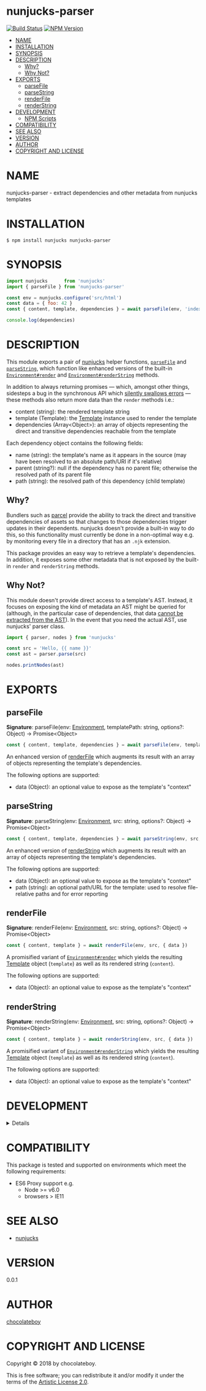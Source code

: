 # nunjucks-parser

[![Build Status](https://secure.travis-ci.org/chocolateboy/nunjucks-parser.svg)](http://travis-ci.org/chocolateboy/nunjucks-parser)
[![NPM Version](http://img.shields.io/npm/v/nunjucks-parser.svg)](https://www.npmjs.org/package/nunjucks-parser)

<!-- START doctoc generated TOC please keep comment here to allow auto update -->
<!-- DON'T EDIT THIS SECTION, INSTEAD RE-RUN doctoc TO UPDATE -->

- [NAME](#name)
- [INSTALLATION](#installation)
- [SYNOPSIS](#synopsis)
- [DESCRIPTION](#description)
  - [Why?](#why)
  - [Why Not?](#why-not)
- [EXPORTS](#exports)
  - [parseFile](#parsefile)
  - [parseString](#parsestring)
  - [renderFile](#renderfile)
  - [renderString](#renderstring)
- [DEVELOPMENT](#development)
  - [NPM Scripts](#npm-scripts)
- [COMPATIBILITY](#compatibility)
- [SEE ALSO](#see-also)
- [VERSION](#version)
- [AUTHOR](#author)
- [COPYRIGHT AND LICENSE](#copyright-and-license)

<!-- END doctoc generated TOC please keep comment here to allow auto update -->

# NAME

nunjucks-parser - extract dependencies and other metadata from nunjucks templates

# INSTALLATION

    $ npm install nunjucks nunjucks-parser

# SYNOPSIS

```javascript
import nunjucks      from 'nunjucks'
import { parseFile } from 'nunjucks-parser'

const env = nunjucks.configure('src/html')
const data = { foo: 42 }
const { content, template, dependencies } = await parseFile(env, 'index.html.njk', { data })

console.log(dependencies)
```

# DESCRIPTION

This module exports a pair of [nunjucks](https://mozilla.github.io/nunjucks/) helper functions,
[`parseFile`](#parsefile) and [`parseString`](#parsestring), which function like enhanced versions of the built-in [`Environment#render`](https://mozilla.github.io/nunjucks/api.html#render)
and [`Environment#renderString`](https://mozilla.github.io/nunjucks/api.html#renderstring) methods.

In addition to always returning promises — which, amongst other things, sidesteps a bug in the synchronous
API which [silently swallows errors](https://github.com/mozilla/nunjucks/issues/678) — these methods
also return more data than the `render` methods i.e.:

- content (string): the rendered template string
- template (Template): the [Template](https://mozilla.github.io/nunjucks/api.html#template) instance used to render the template
- dependencies (Array&lt;Object&gt;): an array of objects representing the direct and
  transitive dependencies reachable from the template

Each dependency object contains the following fields:

- name (string): the template's name as it appears in the source (may have been resolved to an absolute path/URI if it's relative)
- parent (string?): null if the dependency has no parent file; otherwise the resolved path of its parent file
- path (string): the resolved path of this dependency (child template)

## Why?

Bundlers such as [parcel](https://parceljs.org/) provide the ability to track the direct and transitive dependencies of
assets so that changes to those dependencies trigger updates in their dependents. nunjucks doesn't provide a built-in
way to do this, so this functionality must currently be done in a non-optimal way e.g. by monitoring every file in
a directory that has an `.njk` extension.

This package provides an easy way to retrieve a template's dependencies. In addition, it exposes some other metadata
that is not exposed by the built-in `render` and `renderString` methods.

## Why Not?

This module doesn't provide direct access to a template's AST.
Instead, it focuses on exposing the kind of metadata an AST might be queried for
(although, in the particular case of dependencies, that data [cannot be extracted from the AST](https://github.com/devmattrick/parcel-plugin-nunjucks/issues/1#issuecomment-423495829)).
In the event that you need the actual AST, use nunjucks' parser class.

```javascript
import { parser, nodes } from 'nunjucks'

const src = 'Hello, {{ name }}'
const ast = parser.parse(src)

nodes.printNodes(ast)
```

# EXPORTS

## parseFile

**Signature**: parseFile(env: [Environment](https://mozilla.github.io/nunjucks/api.html#environment), templatePath: string, options?: Object) -> Promise&lt;Object&gt;

```javascript
const { content, template, dependencies } = await parseFile(env, templatePath, { data })
```

An enhanced version of [renderFile](#renderfile) which augments its result with an array of objects representing the template's dependencies.

The following options are supported:

- data (Object): an optional value to expose as the template's "context"

## parseString

**Signature**: parseString(env: [Environment](https://mozilla.github.io/nunjucks/api.html#environment), src: string, options?: Object) -> Promise&lt;Object&gt;

```javascript
const { content, template, dependencies } = await parseString(env, src, { data, path })
```

An enhanced version of [renderString](#renderstring) which augments its result with an array of objects representing the template's dependencies.

The following options are supported:

- data (Object): an optional value to expose as the template's "context"
- path (string): an optional path/URL for the template: used to resolve file-relative paths and for error reporting

## renderFile

**Signature**: renderFile(env: [Environment](https://mozilla.github.io/nunjucks/api.html#environment), src: string, options?: Object) -> Promise&lt;Object&gt;

```javascript
const { content, template } = await renderFile(env, src, { data })
```

A promisified variant of [`Environment#render`](https://mozilla.github.io/nunjucks/api.html#render) which yields the resulting [Template](https://mozilla.github.io/nunjucks/api.html#template) object (`template`)
as well as its rendered string (`content`).

The following options are supported:

- data (Object): an optional value to expose as the template's "context"

## renderString

**Signature**: renderString(env: [Environment](https://mozilla.github.io/nunjucks/api.html#environment), src: string, options?: Object) -> Promise&lt;Object&gt;

```javascript
const { content, template } = await renderString(env, src, { data })
```

A promisified variant of [`Environment#renderString`](https://mozilla.github.io/nunjucks/api.html#renderstring) which yields the resulting [Template](https://mozilla.github.io/nunjucks/api.html#template) object (`template`)
as well as its rendered string (`content`).

The following options are supported:

- data (Object): an optional value to expose as the template's "context"

# DEVELOPMENT

<details>

## NPM Scripts

The following NPM scripts are available:

- build - compile a production build of the library and save it to the target directory
- build:dev - compile a development build of the library and save it to the target directory
- clean - remove the target directory and its contents
- test - compile the library and run the test suite

</details>

# COMPATIBILITY

This package is tested and supported on environments which meet the following requirements:

- ES6 Proxy support e.g.
  - Node >= v6.0
  - browsers > IE11

# SEE ALSO

* [nunjucks](https://www.npmjs.com/package/nunjucks)

# VERSION

0.0.1

# AUTHOR

[chocolateboy](mailto:chocolate@cpan.org)

# COPYRIGHT AND LICENSE

Copyright © 2018 by chocolateboy.

This is free software; you can redistribute it and/or modify it under the
terms of the [Artistic License 2.0](http://www.opensource.org/licenses/artistic-license-2.0.php).
